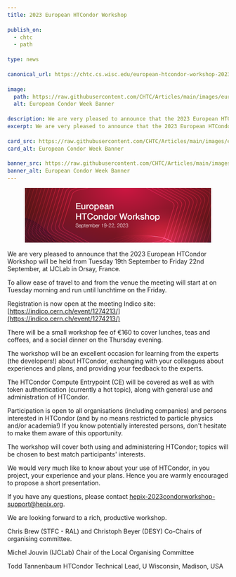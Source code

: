 ```yaml
---
title: 2023 European HTCondor Workshop

publish_on:
  - chtc
  - path
  
type: news 

canonical_url: https://chtc.cs.wisc.edu/european-htcondor-workshop-2023

image: 
  path: https://raw.githubusercontent.com/CHTC/Articles/main/images/european-htcondor-week-2023.png
  alt: European Condor Week Banner
  
description: We are very pleased to announce that the 2023 European HTCondor Workshop will be held from Tuesday 19th September to Friday 22nd September, at IJCLab in Orsay, France.
excerpt: We are very pleased to announce that the 2023 European HTCondor Workshop will be held from Tuesday 19th September to Friday 22nd September, at IJCLab in Orsay, France.

card_src: https://raw.githubusercontent.com/CHTC/Articles/main/images/european-htcondor-week-2023.png
card_alt: European Condor Week Banner

banner_src: https://raw.githubusercontent.com/CHTC/Articles/main/images/european-htcondor-week-2023.png
banner_alt: European Condor Week Banner
---
```


<figure>
  <img class="w-100" src="https://raw.githubusercontent.com/CHTC/Articles/main/images/european-htcondor-week-2023.png" alt="European HTCondor Workshop Banner"/>
</figure>

We are very pleased to announce that the 2023 European HTCondor Workshop will be held from Tuesday 19th September to Friday 22nd September, at IJCLab in Orsay, France.

To allow ease of travel to and from the venue the meeting will start at on Tuesday morning and run until lunchtime on the Friday.

Registration is now open at the meeting Indico site: [https://indico.cern.ch/event/1274213/](https://indico.cern.ch/event/1274213/)

There will be a small workshop fee of €160 to cover lunches, teas and coffees, and a social dinner on the Thursday evening.

The workshop will be an excellent occasion for learning from the experts (the developers!) about HTCondor, exchanging with your colleagues about experiences and plans, and providing your feedback to the experts.

The HTCondor Compute Entrypoint (CE) will be covered as well as with token authentication (currently a hot topic), along with general use and administration of HTCondor.

Participation is open to all organisations (including companies) and persons interested in HTCondor (and by no means restricted to particle physics and/or academia!) If you know potentially interested persons, don't hesitate to make them aware of this opportunity.

The workshop will cover both using and administering HTCondor; topics will be chosen to best match participants' interests.

We would very much like to know about your use of HTCondor, in you project, your experience and your plans. Hence you are warmly encouraged to propose a short presentation.

If you have any questions, please contact [hepix-2023condorworkshop-support@hepix.org](mailto:hepix-2023condorworkshop-support@hepix.org).

We are looking forward to a rich, productive workshop.

Chris Brew (STFC - RAL) and Christoph Beyer (DESY)
Co-Chairs of organising committee.

Michel Jouvin (IJCLab)
Chair of the Local Organising Committee

Todd Tannenbaum
HTCondor Technical Lead, U Wisconsin, Madison, USA

